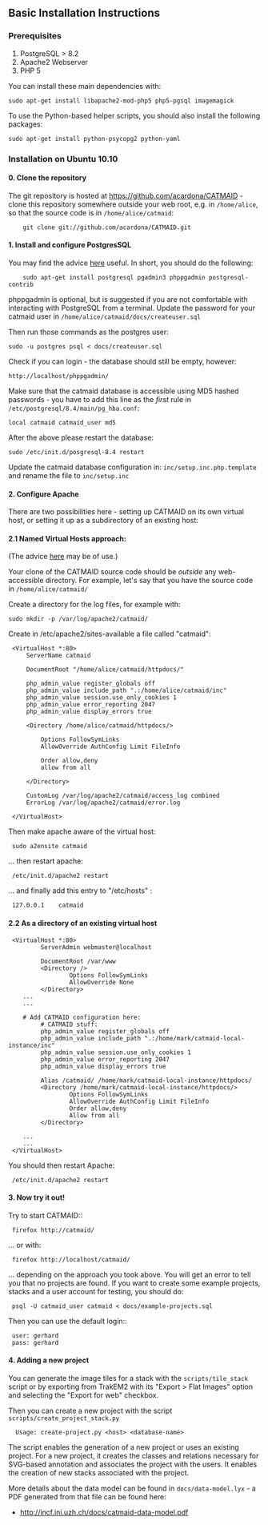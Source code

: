 ## Basic Installation Instructions

### Prerequisites 

1. PostgreSQL > 8.2
2. Apache2 Webserver
3. PHP 5

You can install these main dependencies with:

    sudo apt-get install libapache2-mod-php5 php5-pgsql imagemagick

To use the Python-based helper scripts, you should also install
the following packages:

    sudo apt-get install python-psycopg2 python-yaml

### Installation on Ubuntu 10.10

#### 0. Clone the repository

The git repository is hosted at
https://github.com/acardona/CATMAID - clone this repository
somewhere outside your web root, e.g. in `/home/alice`, so that
the source code is in `/home/alice/catmaid`:

        git clone git://github.com/acardona/CATMAID.git

#### 1. Install and configure PostgresSQL

You may find the advice
[here](https://help.ubuntu.com/community/PostgreSQL) useful.  In
short, you should do the following:

        sudo apt-get install postgresql pgadmin3 phppgadmin postgresql-contrib

phppgadmin is optional, but is suggested if you are not
comfortable with interacting with PostgreSQL from a terminal.
Update the password for your catmaid user in
`/home/alice/catmaid/docs/createuser.sql`

Then run those commands as the postgres user:

	sudo -u postgres psql < docs/createuser.sql

Check if you can login - the database should still be empty, however:

	http://localhost/phppgadmin/

Make sure that the catmaid database is accessible using MD5
hashed passwords - you have to add this line as the *first* rule
in `/etc/postgresql/8.4/main/pg_hba.conf`:

    local catmaid catmaid_user md5

After the above please restart the database:

    sudo /etc/init.d/posgresql-8.4 restart

Update the catmaid database configuration in:
`inc/setup.inc.php.template` and rename the file to
`inc/setup.inc`

#### 2. Configure Apache

There are two possibilities here - setting up CATMAID on its own
virtual host, or setting it up as a subdirectory of an existing
host:

#### 2.1 Named Virtual Hosts approach:

(The advice
[here](http://wiki.ubuntuusers.de/Apache/Virtual_Hosts) may
be of use.)

Your clone of the CATMAID source code should be *outside* any
web-accessible directory.  For example, let's say that you have
the source code in `/home/alice/catmaid/`

Create a directory for the log files, for example with:

    sudo mkdir -p /var/log/apache2/catmaid/

Create in /etc/apache2/sites-available a file called "catmaid":

     <VirtualHost *:80>
         ServerName catmaid
     
         DocumentRoot "/home/alice/catmaid/httpdocs/"
     
         php_admin_value register_globals off
         php_admin_value include_path ".:/home/alice/catmaid/inc"
         php_admin_value session.use_only_cookies 1
         php_admin_value error_reporting 2047
         php_admin_value display_errors true
     
         <Directory /home/alice/catmaid/httpdocs/>
     
             Options FollowSymLinks
             AllowOverride AuthConfig Limit FileInfo
     
             Order allow,deny
             allow from all
     
         </Directory>
     
         CustomLog /var/log/apache2/catmaid/access_log combined
         ErrorLog /var/log/apache2/catmaid/error.log
     
     </VirtualHost>

Then make apache aware of the virtual host:

     sudo a2ensite catmaid

... then restart apache:

     /etc/init.d/apache2 restart

... and finally add this entry to "/etc/hosts" :

     127.0.0.1    catmaid

#### 2.2 As a directory of an existing virtual host

     <VirtualHost *:80>
             ServerAdmin webmaster@localhost
     
             DocumentRoot /var/www
             <Directory />
                     Options FollowSymLinks
                     AllowOverride None
             </Directory>
     	...
     	...
     
     	# Add CATMAID configuration here:
             # CATMAID stuff:
             php_admin_value register_globals off
             php_admin_value include_path ".:/home/mark/catmaid-local-instance/inc"
             php_admin_value session.use_only_cookies 1
             php_admin_value error_reporting 2047
             php_admin_value display_errors true
     
             Alias /catmaid/ /home/mark/catmaid-local-instance/httpdocs/
             <Directory /home/mark/catmaid-local-instance/httpdocs/>
                     Options FollowSymLinks
                     AllowOverride AuthConfig Limit FileInfo
                     Order allow,deny
                     Allow from all
             </Directory>
     
     	...
     	...
     </VirtualHost>

You should then restart Apache:

     /etc/init.d/apache2 restart

#### 3. Now try it out!

Try to start CATMAID::

     firefox http://catmaid/

... or with:

     firefox http://localhost/catmaid/

... depending on the approach you took above.  You will get an
error to tell you that no projects are found.  If you want to
create some example projects, stacks and a user account for
testing, you should do:

     psql -U catmaid_user catmaid < docs/example-projects.sql

Then you can use the default login::

     user: gerhard
     pass: gerhard

#### 4. Adding a new project

You can generate the image tiles for a stack with the
`scripts/tile_stack` script or by exporting from TrakEM2 with
its "Export > Flat Images" option and selecting the "Export for
web" checkbox.

Then you can create a new project with the script
`scripts/create_project_stack.py`

      Usage: create-project.py <host> <database-name>

The script enables the generation of a new project or uses an
existing project.  For a new project, it creates the classes and
relations necessary for SVG-based annotation and associates the
project with the users.  It enables the creation of new stacks
associated with the project.

More details about the data model can be found in
`docs/data-model.lyx` - a PDF generated from that file can be
found here:

* http://incf.ini.uzh.ch/docs/catmaid-data-model.pdf
